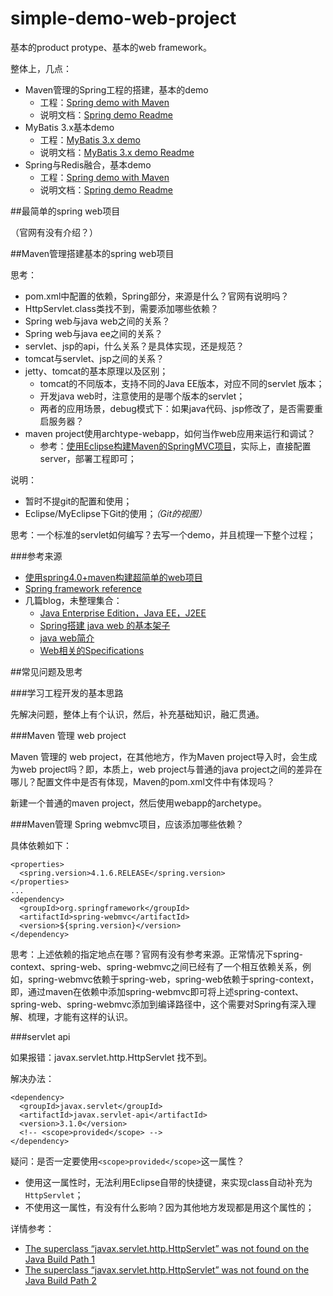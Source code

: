 # simple-demo-web-project

基本的product protype、基本的web framework。


整体上，几点：

* Maven管理的Spring工程的搭建，基本的demo
	* 工程：[Spring demo with Maven][Spring demo with Maven]
	* 说明文档：[Spring demo Readme][Spring demo Readme]
* MyBatis 3.x基本demo
	* 工程：[MyBatis 3.x demo][MyBatis 3.x demo]
	* 说明文档：[MyBatis 3.x demo Readme][MyBatis 3.x demo Readme]
* Spring与Redis融合，基本demo
	* 工程：[Spring demo with Maven][Spring demo with Maven]
	* 说明文档：[Spring demo Readme][Spring demo Readme]


	

##最简单的spring web项目

（官网有没有介绍？）



##Maven管理搭建基本的spring web项目


思考：

* pom.xml中配置的依赖，Spring部分，来源是什么？官网有说明吗？
* HttpServlet.class类找不到，需要添加哪些依赖？
* Spring web与java web之间的关系？
* Spring web与java ee之间的关系？
* servlet、jsp的api，什么关系？是具体实现，还是规范？
* tomcat与servlet、jsp之间的关系？
* jetty、tomcat的基本原理以及区别；
	* tomcat的不同版本，支持不同的Java EE版本，对应不同的servlet 版本；
	* 开发java web时，注意使用的是哪个版本的servlet；
	* 两者的应用场景，debug模式下：如果java代码、jsp修改了，是否需要重启服务器？
* maven project使用archtype-webapp，如何当作web应用来运行和调试？
	* 参考：[使用Eclipse构建Maven的SpringMVC项目][使用Eclipse构建Maven的SpringMVC项目]，实际上，直接配置server，部署工程即可；

	
说明：

* 暂时不提git的配置和使用；
* Eclipse/MyEclipse下Git的使用；*（Git的视图）*



思考：一个标准的servlet如何编写？去写一个demo，并且梳理一下整个过程；





###参考来源

* [使用spring4.0+maven构建超简单的web项目][使用spring4.0+maven构建超简单的web项目]
* [Spring framework reference][Spring framework reference]
* 几篇blog，未整理集合：
	* [Java Enterprise Edition，Java EE，J2EE][Java Enterprise Edition，Java EE，J2EE]
	* [Spring搭建 java web 的基本架子][Spring搭建 java web 的基本架子]
	* [java web简介][java web简介]
	* [Web相关的Specifications][Web相关的Specifications]




##常见问题及思考


###学习工程开发的基本思路

先解决问题，整体上有个认识，然后，补充基础知识，融汇贯通。


###Maven 管理 web project

Maven 管理的 web project，在其他地方，作为Maven project导入时，会生成为web project吗？即，本质上，web project与普通的java project之间的差异在哪儿？配置文件中是否有体现，Maven的pom.xml文件中有体现吗？

新建一个普通的maven project，然后使用webapp的archetype。


###Maven管理 Spring webmvc项目，应该添加哪些依赖？

具体依赖如下：

	<properties>
	  <spring.version>4.1.6.RELEASE</spring.version>
	</properties>
	...
    <dependency>
      <groupId>org.springframework</groupId>
      <artifactId>spring-webmvc</artifactId>
      <version>${spring.version}</version>
    </dependency>


思考：上述依赖的指定地点在哪？官网有没有参考来源。正常情况下spring-context、spring-web、spring-webmvc之间已经有了一个相互依赖关系，例如，spring-webmvc依赖于spring-web，spring-web依赖于spring-context，即，通过maven在依赖中添加spring-webmvc即可将上述spring-context、spring-web、spring-webmvc添加到编译路径中，这个需要对Spring有深入理解、梳理，才能有这样的认识。


###servlet api

如果报错：javax.servlet.http.HttpServlet 找不到。

解决办法：

	<dependency>
	  <groupId>javax.servlet</groupId>
	  <artifactId>javax.servlet-api</artifactId>
	  <version>3.1.0</version>
	  <!-- <scope>provided</scope> -->
	</dependency>

疑问：是否一定要使用`<scope>provided</scope>`这一属性？

* 使用这一属性时，无法利用Eclipse自带的快捷键，来实现class自动补充为`HttpServlet`；
* 不使用这一属性，有没有什么影响？因为其他地方发现都是用这个属性的；

详情参考：

* [The superclass “javax.servlet.http.HttpServlet” was not found on the Java Build Path 1]
* [The superclass “javax.servlet.http.HttpServlet” was not found on the Java Build Path 2]









[使用spring4.0+maven构建超简单的web项目]:		http://www.it165.net/pro/html/201403/10049.html
[Spring framework reference]:					http://docs.spring.io/spring/docs/current/spring-framework-reference/htmlsingle/
[Spring MVC HelloWorld Using Maven in Eclipse]:	http://www.programcreek.com/2014/02/spring-mvc-helloworld-using-maven-in-eclipse/
[The superclass “javax.servlet.http.HttpServlet” was not found on the Java Build Path 1]:		http://stackoverflow.com/questions/22756153/the-superclass-javax-servlet-http-httpservlet-was-not-found-on-the-java-build
[The superclass “javax.servlet.http.HttpServlet” was not found on the Java Build Path 2]:	http://stackoverflow.com/questions/26936848/the-superclass-javax-servlet-http-httpservlet-was-not-found-on-the-java-build
[使用Eclipse构建Maven的SpringMVC项目]:			http://limingnihao.iteye.com/blog/830409

[Java Enterprise Edition，Java EE，J2EE]:		http://ningg.top/java-enterprise-edition/
[Spring搭建 java web 的基本架子]:				http://ningg.top/spring-java-web/
[java web简介]:									http://ningg.top/java-web-intro/
[Web相关的Specifications]:						http://ningg.top/web-application-specifications/


[Spring demo with Maven]:						./springwebdemo1%20Maven%20Webapp
[Spring demo Readme]:							./spring.md
[MyBatis 3.x demo]:								./mybatisdemo1
[MyBatis 3.x demo Readme]:						./mybatisdemo1/README.md





